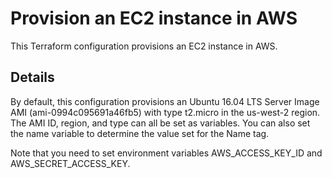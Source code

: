 # Provision an EC2 instance in AWS
This Terraform configuration provisions an EC2 instance in AWS.

## Details
By default, this configuration provisions an Ubuntu 16.04 LTS Server Image AMI (ami-0994c095691a46fb5) with type t2.micro in the us-west-2 region. The AMI ID, region, and type can all be set as variables. You can also set the name variable to determine the value set for the Name tag.

Note that you need to set environment variables AWS_ACCESS_KEY_ID and AWS_SECRET_ACCESS_KEY.
